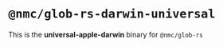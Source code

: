 # `@nmc/glob-rs-darwin-universal`

This is the **universal-apple-darwin** binary for `@nmc/glob-rs`
